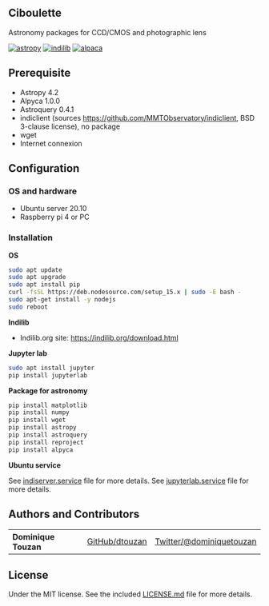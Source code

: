 ## Ciboulette
Astronomy packages for CCD/CMOS and photographic lens

[![astropy](http://img.shields.io/badge/powered%20by-AstroPy-orange.svg?style=flat)](http://www.astropy.org/) 
[![indilib](http://img.shields.io/badge/powered%20by-Indilib-orange.svg?style=flat)](http://www.indilib.org)
[![alpaca](http://img.shields.io/badge/powered%20by-Alpaca-orange.svg?style=flat)](https://ascom-standards.org/Developer/Alpaca.htm) 

## Prerequisite
  - Astropy 4.2
  - Alpyca 1.0.0
  - Astroquery 0.4.1
  - indiclient (sources https://github.com/MMTObservatory/indiclient, BSD 3-clause license), no package 
  - wget
  - Internet connexion

## Configuration
### OS and hardware
  - Ubuntu server 20.10
  - Raspberry pi 4 or PC
  
### Installation
**OS**
```sh
sudo apt update
sudo apt upgrade
sudo apt install pip
curl -fsSL https://deb.nodesource.com/setup_15.x | sudo -E bash -
sudo apt-get install -y nodejs
sudo reboot
```

**Indilib**
  
  - Indilib.org site: https://indilib.org/download.html

**Jupyter lab**
```sh
sudo apt install jupyter
pip install jupyterlab
```      

**Package for astronomy**
```sh
pip install matplotlib
pip install numpy
pip install wget
pip install astropy
pip install astroquery
pip install reproject
pip install alpyca
```      

**Ubuntu service**

See [indiserver.service](./indiserver.service) file for more details.
See [jupyterlab.service](./jupyterlab.service) file for more details.


## Authors and Contributors

<table><tbody>
<tr><th align="left">Dominique Touzan</th><td><a href="https://github.com/dtouzan/ciboulette">GitHub/dtouzan</a></td><td><a href="http://twitter.com/dominiquetouzan">Twitter/@dominiquetouzan</a></td></tr>
</tbody></table>


## License

Under the MIT license. See the included [LICENSE.md](./LICENSE.md) file for more details.